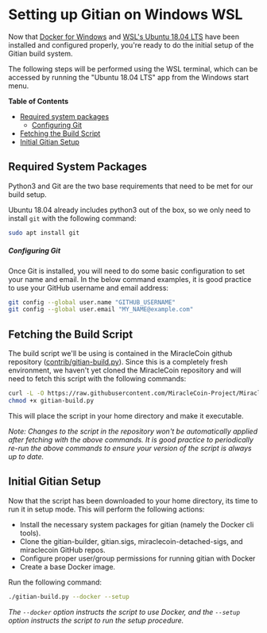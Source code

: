 Setting up Gitian on Windows WSL
=================================

Now that [Docker for Windows](./docker-setup-windows.md) and [WSL's Ubuntu 18.04 LTS](./wsl-setup-windows.md) have been installed and configured properly, you're ready to do the initial setup of the Gitian build system.

The following steps will be performed using the WSL terminal, which can be accessed by running the "Ubuntu 18.04 LTS" app from the Windows start menu.

<!-- markdown-toc start -->
**Table of Contents**

- [Required system packages](#required-system-packages)
    - [Configuring Git](#configuring-git)
- [Fetching the Build Script](#fetching-the-build-script)
- [Initial Gitian Setup](#initial-gitian-setup)

<!-- markdown-toc end -->

Required System Packages
-------------------------

Python3 and Git are the two base requirements that need to be met for our build setup.

Ubuntu 18.04 already includes python3 out of the box, so we only need to install `git` with the following command:

```bash
sudo apt install git
```

##### Configuring Git

Once Git is installed, you will need to do some basic configuration to set your name and email. In the below command examples, it is good practice to use your GitHub username and email address:

```bash
git config --global user.name "GITHUB_USERNAME"
git config --global user.email "MY_NAME@example.com"
```

Fetching the Build Script
--------------------------

The build script we'll be using is contained in the MiracleCoin github repository ([contrib/gitian-build.py](https://github.com/miraclecoin-project/miraclecoin/blob/master/contrib/gitian-build.py)). Since this is a completely fresh environment, we haven't yet cloned the MiracleCoin repository and will need to fetch this script with the following commands:

```bash
curl -L -O https://raw.githubusercontent.com/MiracleCoin-Project/MiracleCoin/master/contrib/gitian-build.py
chmod +x gitian-build.py
```

This will place the script in your home directory and make it executable.

*Note: Changes to the script in the repository won't be automatically applied after fetching with the above commands. It is good practice to periodically re-run the above commands to ensure your version of the script is always up to date.*

Initial Gitian Setup
-------------------------

Now that the script has been downloaded to your home directory, its time to run it in setup mode. This will perform the following actions:

- Install the necessary system packages for gitian (namely the Docker cli tools).
- Clone the gitian-builder, gitian.sigs, miraclecoin-detached-sigs, and miraclecoin GitHub repos.
- Configure proper user/group permissions for running gitian with Docker
- Create a base Docker image.

Run the following command:

```bash
./gitian-build.py --docker --setup
```
*The `--docker` option instructs the script to use Docker, and the `--setup` option instructs the script to run the setup procedure.*

